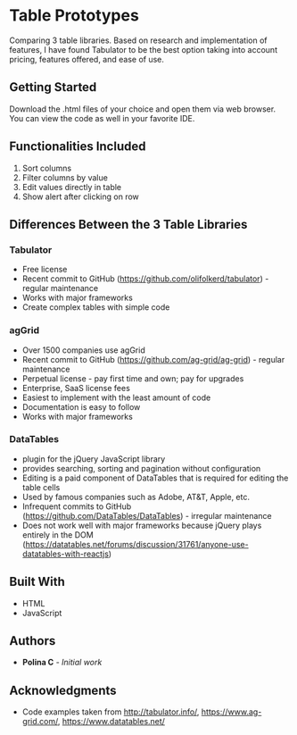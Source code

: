 # Table Prototypes

Comparing 3 table libraries.
Based on research and implementation of features, I have found Tabulator to be the best option taking into account pricing, features offered, and ease of use.

## Getting Started

Download the .html files of your choice and open them via web browser. You can view the code as well in your favorite IDE.

## Functionalities Included

01. Sort columns
02. Filter columns by value
03. Edit values directly in table
04. Show alert after clicking on row

## Differences Between the 3 Table Libraries

### Tabulator
* Free license
* Recent commit to GitHub (https://github.com/olifolkerd/tabulator) - regular maintenance
* Works with major frameworks
* Create complex tables with simple code

### agGrid

* Over 1500 companies use agGrid
* Recent commit to GitHub (https://github.com/ag-grid/ag-grid) - regular maintenance
* Perpetual license - pay first time and own; pay for upgrades
* Enterprise, SaaS license fees
* Easiest to implement with the least amount of code
* Documentation is easy to follow
* Works with major frameworks

### DataTables

* plugin for the jQuery JavaScript library
* provides searching, sorting and pagination without configuration
* Editing is a paid component of DataTables that is required for editing the table cells
* Used by famous companies such as Adobe, AT&T, Apple, etc.
* Infrequent commits to GitHub (https://github.com/DataTables/DataTables) - irregular maintenance
* Does not work well with major frameworks because jQuery plays entirely in the DOM (https://datatables.net/forums/discussion/31761/anyone-use-datatables-with-reactjs)

## Built With

* HTML
* JavaScript

## Authors

* **Polina C** - *Initial work*

## Acknowledgments

* Code examples taken from http://tabulator.info/, https://www.ag-grid.com/, https://www.datatables.net/
